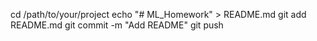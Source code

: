 cd /path/to/your/project
echo "# ML_Homework" > README.md
git add README.md
git commit -m "Add README"
git push

